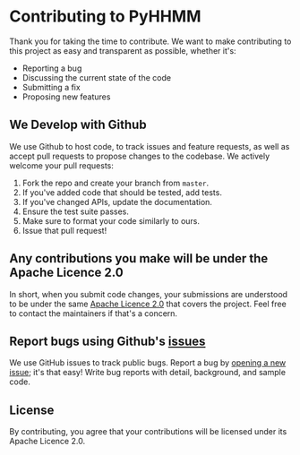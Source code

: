 # Contributing to PyHHMM
Thank you for taking the time to contribute. We want to make contributing to this project as easy and transparent as possible, whether it's:

- Reporting a bug
- Discussing the current state of the code
- Submitting a fix
- Proposing new features

## We Develop with Github
We use Github to host code, to track issues and feature requests, as well as accept pull requests to propose changes to the codebase. We actively welcome your pull requests:

1. Fork the repo and create your branch from `master`.
2. If you've added code that should be tested, add tests.
3. If you've changed APIs, update the documentation.
4. Ensure the test suite passes.
5. Make sure to format your code similarly to ours.
6. Issue that pull request!

## Any contributions you make will be under the Apache Licence 2.0
In short, when you submit code changes, your submissions are understood to be under the same [Apache Licence 2.0](https://opensource.org/licenses/Apache-2.0) that covers the project. Feel free to contact the maintainers if that's a concern.

## Report bugs using Github's [issues](https://github.com/fmorenopino/HeterogeneousHMM/issues)
We use GitHub issues to track public bugs. Report a bug by [opening a new issue](); it's that easy! Write bug reports with detail, background, and sample code.

## License
By contributing, you agree that your contributions will be licensed under its Apache Licence 2.0.